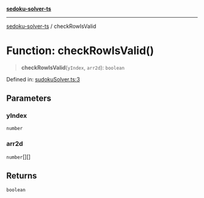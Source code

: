 [**sedoku-solver-ts**](../README.md)

***

[sedoku-solver-ts](../README.md) / checkRowIsValid

# Function: checkRowIsValid()

> **checkRowIsValid**(`yIndex`, `arr2d`): `boolean`

Defined in: [sudokuSolver.ts:3](https://github.com/zoolu-got-rhythm/sudoku-solver-ts/blob/5b1f0ac653f7fecf1ceb065958d23a79b16a6790/src/sudokuSolver.ts#L3)

## Parameters

### yIndex

`number`

### arr2d

`number`[][]

## Returns

`boolean`

